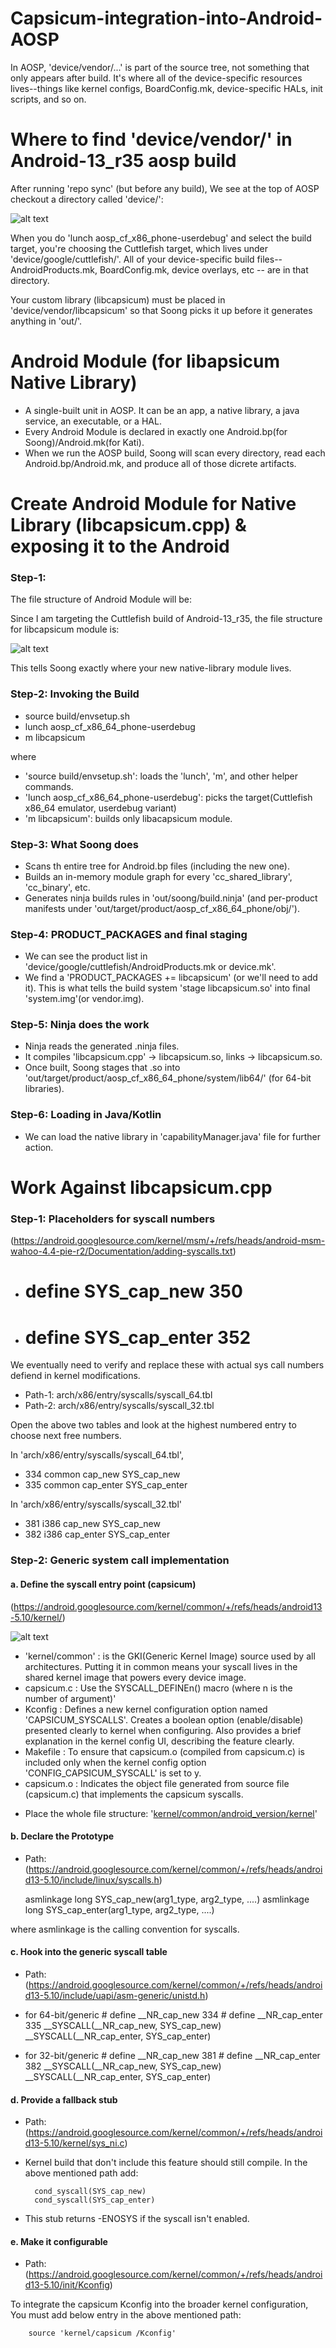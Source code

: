 # Capsicum-integration-into-Android-AOSP

In AOSP, 'device/vendor/...' is part of the source tree, not something that only appears after build. It's where all of the device-specific resources lives--things like kernel configs, BoardConfig.mk, device-specific HALs, init scripts, and so on.

# Where to find 'device/vendor/' in Android-13_r35 aosp build
After running 'repo sync' (but before any build), We see at the top of AOSP checkout a directory called 'device/':

![alt text](image.png)

When you do 'lunch aosp_cf_x86_phone-userdebug' and select the build target, you're choosing the Cuttlefish target, which lives under 'device/google/cuttlefish/'. All of your device-specific build files--AndroidProducts.mk, BoardConfig.mk, device overlays, etc -- are in that directory.

Your custom library (libcapsicum) must be placed in 'device/vendor/libcapsicum' so that Soong picks it up before it generates anything in 'out/'.

# Android Module (for libapsicum Native Library)
- A single-built unit in AOSP. It can be an app, a native library, a java service, an executable, or a HAL.
- Every Android Module is declared in exactly one Android.bp(for Soong)/Android.mk(for Kati).
- When we run the AOSP build, Soong will scan every directory, read each Android.bp/Android.mk, and produce all of those   dicrete artifacts.

# Create Android Module for Native Library (libcapsicum.cpp) & exposing it to the Android
### Step-1:
The file structure of Android Module will be:

Since I am targeting the Cuttlefish build of Android-13_r35, the file structure for libcapsicum module is:

![alt text](image-1.png)

This tells Soong exactly where your new native-library module lives.

### Step-2: Invoking the Build
- source build/envsetup.sh
- lunch aosp_cf_x86_64_phone-userdebug
- m libcapsicum

where
* 'source build/envsetup.sh': loads the 'lunch', 'm', and other helper commands.
* 'lunch aosp_cf_x86_64_phone-userdebug': picks the target(Cuttlefish x86_64 emulator, userdebug variant)
* 'm libcapsicum': builds only libacapsicum module.

### Step-3: What Soong does
- Scans th entire tree for Android.bp files (including the new one).
- Builds an in-memory module graph for every 'cc_shared_library', 'cc_binary', etc.
- Generates ninja builds rules in 'out/soong/build.ninja' (and per-product manifests under 'out/target/product/aosp_cf_x86_64_phone/obj/').

### Step-4: PRODUCT_PACKAGES and final staging
- We can see the product list in 'device/google/cuttlefish/AndroidProducts.mk or device.mk'.
- We find a 'PRODUCT_PACKAGES += libcapsicum' (or we'll need to add it). This is what tells the build system 'stage libcapsicum.so' into final 'system.img'(or vendor.img).

### Step-5: Ninja does the work
- Ninja reads the generated .ninja files.
- It compiles 'libcapsicum.cpp' -> libcapsicum.so, links -> libcapsicum.so.
- Once built, Soong stages that .so into 'out/target/product/aosp_cf_x86_64_phone/system/lib64/' (for 64-bit libraries).

### Step-6: Loading in Java/Kotlin
- We can load the native library in 'capabilityManager.java' file for further action.


# Work Against libcapsicum.cpp

### Step-1: Placeholders for syscall numbers
(https://android.googlesource.com/kernel/msm/+/refs/heads/android-msm-wahoo-4.4-pie-r2/Documentation/adding-syscalls.txt)

*    # define SYS_cap_new    350
*    # define SYS_cap_enter  352

We eventually need to verify and replace these with actual sys call numbers defiend in kernel modifications.
- Path-1: arch/x86/entry/syscalls/syscall_64.tbl
- Path-2: arch/x86/entry/syscalls/syscall_32.tbl

Open the above two tables and look at the highest numbered entry to choose next free numbers.

In 'arch/x86/entry/syscalls/syscall_64.tbl',
*   334     common  cap_new     SYS_cap_new
*   335     common  cap_enter   SYS_cap_enter

In 'arch/x86/entry/syscalls/syscall_32.tbl'
*   381     i386    cap_new     SYS_cap_new
*   382     i386    cap_enter   SYS_cap_enter

### Step-2: Generic system call implementation
#### a. Define the syscall entry point (capsicum)
(https://android.googlesource.com/kernel/common/+/refs/heads/android13-5.10/kernel/)

![alt text](image-2.png)

- 'kernel/common' : is the GKI(Generic Kernel Image) source used by all architectures. Putting it in common means your syscall lives in the shared kernel image that powers every device image.
- capsicum.c : Use the SYSCALL_DEFINEn() macro (where n is the number of argument)'
- Kconfig : Defines a new kernel configuration option named 'CAPSICUM_SYSCALLS'. Creates a boolean option (enable/disable) presented clearly to kernel when configuring. Also provides a brief explanation in the kernel config UI, describing the feature clearly.
- Makefile : To ensure that capsicum.o (compiled from capsicum.c) is included only when the kernel config option 'CONFIG_CAPSICUM_SYSCALL' is set to y.
- capsicum.o : Indicates the object file generated from source file (capsicum.c) that implements the capsicum syscalls.

* Place the whole file structure: '[kernel/common/android_version/kernel](https://android.googlesource.com/kernel/common/+/refs/heads/android13-5.10/kernel)'

#### b. Declare the Prototype
* Path: (https://android.googlesource.com/kernel/common/+/refs/heads/android13-5.10/include/linux/syscalls.h)

    asmlinkage long SYS_cap_new(arg1_type, arg2_type, ....)
    asmlinkage long SYS_cap_enter(arg1_type, arg2_type, ....)

where asmlinkage is the calling convention for syscalls.

#### c. Hook into the generic syscall table 
* Path: (https://android.googlesource.com/kernel/common/+/refs/heads/android13-5.10/include/uapi/asm-generic/unistd.h)

* for 64-bit/generic
        # define __NR_cap_new 334
        # define __NR_cap_enter 335
        __SYSCALL(__NR_cap_new, SYS_cap_new)
        __SYSCALL(__NR_cap_enter, SYS_cap_enter)

* for 32-bit/generic
        # define __NR_cap_new 381
        # define __NR_cap_enter 382
        __SYSCALL(__NR_cap_new, SYS_cap_new)
        __SYSCALL(__NR_cap_enter, SYS_cap_enter)

#### d. Provide a fallback stub
* Path: (https://android.googlesource.com/kernel/common/+/refs/heads/android13-5.10/kernel/sys_ni.c)

- Kernel build that don't include this feature should still compile. In the above mentioned path add: 

        cond_syscall(SYS_cap_new)
        cond_syscall(SYS_cap_enter)

- This stub returns -ENOSYS if the syscall isn't enabled.

#### e. Make it configurable
* Path: (https://android.googlesource.com/kernel/common/+/refs/heads/android13-5.10/init/Kconfig)

To integrate the capsicum Kconfig into the broader kernel configuration, You must add below entry in the above mentioned path:

        source 'kernel/capsicum /Kconfig'